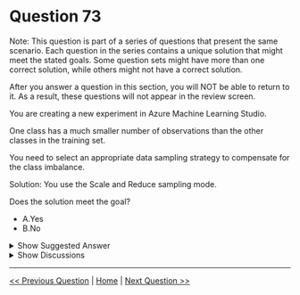 # Question 73

Note: This question is part of a series of questions that present the same scenario. Each question in the series contains a unique solution that might meet the stated goals. Some question sets might have more than one correct solution, while others might not have a correct solution.

After you answer a question in this section, you will NOT be able to return to it. As a result, these questions will not appear in the review screen.

You are creating a new experiment in Azure Machine Learning Studio.

One class has a much smaller number of observations than the other classes in the training set.

You need to select an appropriate data sampling strategy to compensate for the class imbalance.

Solution: You use the Scale and Reduce sampling mode.

Does the solution meet the goal?

* A.Yes
* B.No

<details>
  <summary>Show Suggested Answer</summary>

  <strong>B</strong><br>
<p>Instead use the Synthetic Minority Oversampling Technique (SMOTE) sampling mode.</p>
<p>Note: SMOTE is used to increase the number of underepresented cases in a dataset used for machine learning. SMOTE is a better way of increasing the number of rare cases than simply duplicating existing cases.</p>
<p>Incorrect Answers:</p>
<p>Common data tasks for the Scale and Reduce sampling mode include clipping, binning, and normalizing numerical values.</p>
<p>Reference:</p>
<p>https://docs.microsoft.com/en-us/azure/machine-learning/studio-module-reference/smote https://docs.microsoft.com/en-us/azure/machine-learning/studio-module-reference/data-transformation-scale-and-reduce</p>

</details>

<details>
  <summary>Show Discussions</summary>

<blockquote><p><strong>azurelearner666</strong> <code>(Mon 10 Oct 2022 15:29)</code> - <em>Upvotes: 7</em></p><p>Response is correct, B.
The &quot;Scale and Reduce sampling mode&quot; will not be able to compensate for the class imbalance, so B (no) is the right Answer.

The proper response should be SMOTE. 
More info on https://docs.microsoft.com/en-us/azure/machine-learning/component-reference/smote</p></blockquote>
<blockquote><p><strong>Tehseen</strong> <code>(Fri 24 Dec 2021 12:51)</code> - <em>Upvotes: 6</em></p><p>Correct af</p></blockquote>
<blockquote><p><strong>windy610</strong> <code>(Sat 15 Jun 2024 09:14)</code> - <em>Upvotes: 1</em></p><p>should use SMOTE</p></blockquote>
<blockquote><p><strong>nick234987</strong> <code>(Wed 13 Apr 2022 10:01)</code> - <em>Upvotes: 2</em></p><p>The correct answer is B</p></blockquote>

</details>

---

[<< Previous Question](question_72.md) | [Home](/index.md) | [Next Question >>](question_74.md)
